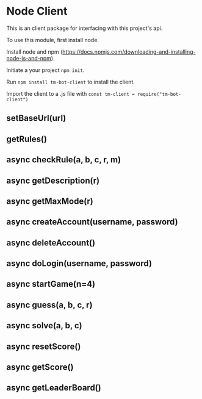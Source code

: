 
# Node Client

This is an client package for interfacing with this project's api.

To use this module, first install node. 

Install node and npm (https://docs.npmjs.com/downloading-and-installing-node-js-and-npm).

Initiate a your project `npm init`.

Run `npm install tm-bot-client` to install the client.

Import the client to a .js file with `const tm-client = require("tm-bot-client")`



## setBaseUrl(url)

## getRules()

## async checkRule(a, b, c, r, m)

## async getDescription(r)

## async getMaxMode(r)

## async createAccount(username, password)

## async deleteAccount()

## async doLogin(username, password)

## async startGame(n=4)

## async guess(a, b, c, r)

## async solve(a, b, c)

## async resetScore()

## async getScore()

## async getLeaderBoard()
